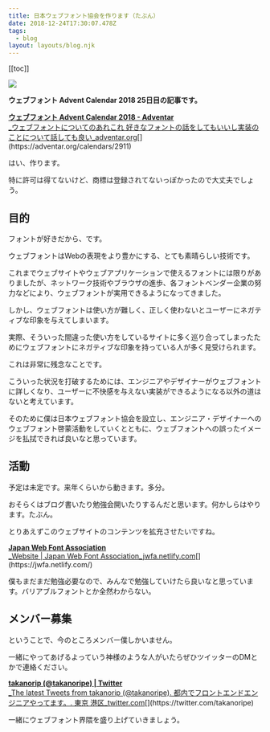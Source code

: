 ```yaml
---
title: 日本ウェブフォント協会を作ります（たぶん）
date: 2018-12-24T17:30:07.478Z
tags:
  - blog
layout: layouts/blog.njk
---
```


[[toc]]

![](https://cdn-images-1.medium.com/max/800/1*uQQqrREfbWnOzynRy_FntQ.png)

**ウェブフォント Advent Calendar 2018 25日目の記事です。**

[**ウェブフォント Advent Calendar 2018 - Adventar**  
\_ウェブフォントについてのあれこれ 好きなフォントの話をしてもいいし実装のことについて話しても良い\_adventar.org](https://adventar.org/calendars/2911 "https://adventar.org/calendars/2911")[](https://adventar.org/calendars/2911)

はい、作ります。

特に許可は得てないけど、商標は登録されてないっぽかったので大丈夫でしょう。

## 目的

フォントが好きだから、です。

ウェブフォントはWebの表現をより豊かにする、とても素晴らしい技術です。

これまでウェブサイトやウェブアプリケーションで使えるフォントには限りがありましたが、ネットワーク技術やブラウザの進歩、各フォントベンダー企業の努力などにより、ウェブフォントが実用できるようになってきました。

しかし、ウェブフォントは使い方が難しく、正しく使わないとユーザーにネガティブな印象を与えてしまいます。

実際、そういった間違った使い方をしているサイトに多く巡り合ってしまったためにウェブフォントにネガティブな印象を持っている人が多く見受けられます。

これは非常に残念なことです。

こういった状況を打破するためには、エンジニアやデザイナーがウェブフォントに詳しくなり、ユーザーに不快感を与えない実装ができるようになる以外の道はないと考えています。

そのために僕は日本ウェブフォント協会を設立し、エンジニア・デザイナーへのウェブフォント啓蒙活動をしていくとともに、ウェブフォントへの誤ったイメージを払拭できれば良いなと思っています。

## 活動

予定は未定です。来年くらいから動きます。多分。

おそらくはブログ書いたり勉強会開いたりするんだと思います。何かしらはやります。たぶん。

とりあえずこのウェブサイトのコンテンツを拡充させたいですね。

[**Japan Web Font Association**  
\_Website | Japan Web Font Association_jwfa.netlify.com](https://jwfa.netlify.com/ "https://jwfa.netlify.com/")[](https://jwfa.netlify.com/)

僕もまだまだ勉強必要なので、みんなで勉強していけたら良いなと思っています。バリアブルフォントとか全然わからない。

## メンバー募集

ということで、今のところメンバー僕しかいません。

一緒にやってあげるよっていう神様のような人がいたらぜひツイッターのDMとかで連絡ください。

[**takanorip (@takanoripe) | Twitter**  
\_The latest Tweets from takanorip (@takanoripe). 都内でフロントエンドエンジニアやってます。. 東京 港区\_twitter.com](https://twitter.com/takanoripe "https://twitter.com/takanoripe")[](https://twitter.com/takanoripe)

一緒にウェブフォント界隈を盛り上げていきましょう。
